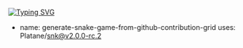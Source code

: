 [![Typing SVG](https://readme-typing-svg.herokuapp.com/?lines=Welcome+To+My+GitHub+Profile;Second+line+of+text)](https://git.io/typing-svg)


- name: generate-snake-game-from-github-contribution-grid
  uses: Platane/snk@v2.0.0-rc.2

